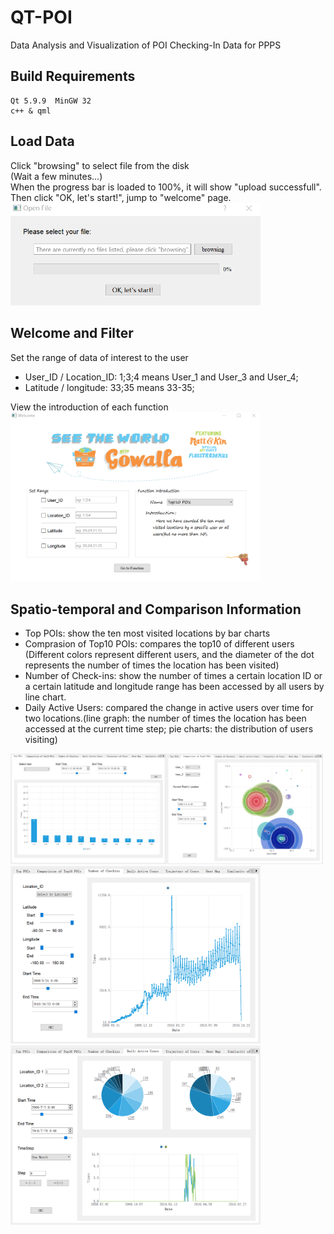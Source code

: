 # QT-POI
Data Analysis and Visualization of POI Checking-In Data for PPPS
## Build Requirements
```
Qt 5.9.9  MinGW 32
c++ & qml
```
## Load Data
Click "browsing" to select file from the disk   
(Wait a few minutes...)   
When the progress bar is loaded to 100%, it will show "upload successfull".   
Then click "OK, let's start!", jump to "welcome" page.   
<img src="https://github.com/Jzyz-Q/QT-POI/blob/main/image/open.png?raw=true" width="400px">

## Welcome and Filter
Set the range of data of interest to the user  
- User_ID / Location_ID: 1;3;4 means User_1 and User_3 and User_4;     
- Latitude / longitude: 33;35 means 33-35;   

View the introduction of each function   
<img src="https://github.com/Jzyz-Q/QT-POI/blob/main/image/filter.png?raw=true" width="400px">

## Spatio-temporal and Comparison Information
- Top POIs: show the ten most visited locations by bar charts
- Comprasion of Top10 POIs: compares the top10 of different users (Different colors represent different users, and the diameter of the dot represents the number of times the location has been visited)
- Number of Check-ins: show the number of times a certain location ID or a certain latitude and longitude range has been accessed by all users by line chart.
- Daily Active Users: compared the change in active users over time for two locations.(line graph: the number of times the location has been accessed at the current time step; pie charts: the distribution of users visiting)
<left class="half">
<img src="https://github.com/Jzyz-Q/QT-POI/blob/main/image/top.png?raw=true" width=250/><img src="https://github.com/Jzyz-Q/QT-POI/blob/main/image/cot.png?raw=true" width=250/>
</left>
<img src="https://github.com/Jzyz-Q/QT-POI/blob/main/image/ckin.png?raw=true" width="400px">
<img src="https://github.com/Jzyz-Q/QT-POI/blob/main/image/dau.png?raw=true" width="400px">


